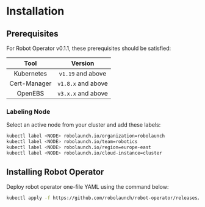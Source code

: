 # Installation
## Prerequisites

For Robot Operator v0.1.1, these prerequisites should be satisfied:

|     Tool     |       Version      |
|:------------:|:------------------:|
|  Kubernetes  |  `v1.19` and above |
| Cert-Manager | `v1.8.x` and above |
|    OpenEBS   | `v3.x.x` and above |

### Labeling Node

Select an active node from your cluster and add these labels:

```bash
kubectl label <NODE> robolaunch.io/organization=robolaunch
kubectl label <NODE> robolaunch.io/team=robotics
kubectl label <NODE> robolaunch.io/region=europe-east
kubectl label <NODE> robolaunch.io/cloud-instance=cluster
```

## Installing Robot Operator

Deploy robot operator one-file YAML using the command below:

```bash
kubectl apply -f https://github.com/robolaunch/robot-operator/releases/download/v0.1.1/robot_operator.yaml
```